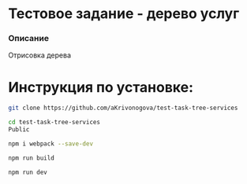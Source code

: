 # Тестовое задание - дерево услуг 

### Описание
Отрисовка дерева 

# Инструкция по установке:

```sh
git clone https://github.com/aKrivonogova/test-task-tree-services
```
```sh
cd test-task-tree-services
Public

```
```sh
npm i webpack --save-dev
```
```sh
npm run build
```
```sh
npm run dev


